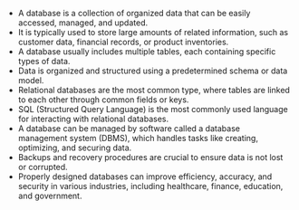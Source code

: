 - A database is a collection of organized data that can be easily accessed, managed, and updated.
- It is typically used to store large amounts of related information, such as customer data, financial records, or product inventories.
- A database usually includes multiple tables, each containing specific types of data.
- Data is organized and structured using a predetermined schema or data model.
- Relational databases are the most common type, where tables are linked to each other through common fields or keys.
- SQL (Structured Query Language) is the most commonly used language for interacting with relational databases.
- A database can be managed by software called a database management system (DBMS), which handles tasks like creating, optimizing, and securing data.
- Backups and recovery procedures are crucial to ensure data is not lost or corrupted.
- Properly designed databases can improve efficiency, accuracy, and security in various industries, including healthcare, finance, education, and government.